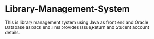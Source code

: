 # Library-Management-System
This is library management system using Java as front end and Oracle Database as back end.This provides Issue,Return and Student account details.
